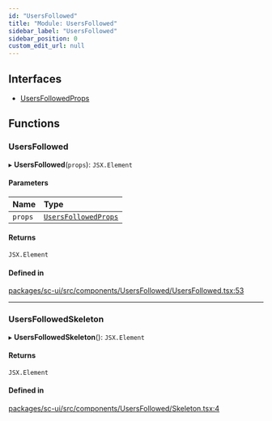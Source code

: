 ```yaml
---
id: "UsersFollowed"
title: "Module: UsersFollowed"
sidebar_label: "UsersFollowed"
sidebar_position: 0
custom_edit_url: null
---
```


## Interfaces

- [UsersFollowedProps](../interfaces/UsersFollowed.UsersFollowedProps.md)

## Functions

### UsersFollowed

▸ **UsersFollowed**(`props`): `JSX.Element`

#### Parameters

| Name | Type |
| :------ | :------ |
| `props` | [`UsersFollowedProps`](../interfaces/UsersFollowed.UsersFollowedProps.md) |

#### Returns

`JSX.Element`

#### Defined in

[packages/sc-ui/src/components/UsersFollowed/UsersFollowed.tsx:53](https://github.com/selfcommunity/community-ui/blob/67100aa/packages/sc-ui/src/components/UsersFollowed/UsersFollowed.tsx#L53)

___

### UsersFollowedSkeleton

▸ **UsersFollowedSkeleton**(): `JSX.Element`

#### Returns

`JSX.Element`

#### Defined in

[packages/sc-ui/src/components/UsersFollowed/Skeleton.tsx:4](https://github.com/selfcommunity/community-ui/blob/67100aa/packages/sc-ui/src/components/UsersFollowed/Skeleton.tsx#L4)

